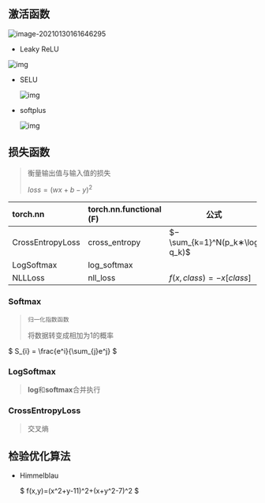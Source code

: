  <!-- 
title: 02-常用函数
sort: 
--> 

## 激活函数

![image-20210130161646295](https://gitee.com/nmdfzf404/Image-hosting/raw/master/2021/image-20210130161646295.png)

- Leaky ReLU

![img](https://gitee.com/nmdfzf404/Image-hosting/raw/master/2021/u=2147037458,4155023785&fm=26&gp=0.jpg)

- SELU

  ![img](https://gitee.com/nmdfzf404/Image-hosting/raw/master/2021/u=2448423465,3835849782&fm=11&gp=0.jpg)

- softplus

  ![img](https://gitee.com/nmdfzf404/Image-hosting/raw/master/2021/u=2661888347,1277836998&fm=11&gp=0.jpg)

  

## 损失函数

> 衡量输出值与输入值的损失
>
> $loss=(wx+b-y)^2$ 

| torch.nn         | torch.nn.functional (F) | 公式                          |
| :--------------- | :---------------------- | ----------------------------- |
| CrossEntropyLoss | cross_entropy           | $−\sum_{k=1}^N(p_k∗\log q_k)$ |
| LogSoftmax       | log_softmax             |                               |
| NLLLoss          | nll_loss                | $f(x,class)=−x[class]$        |

### Softmax

> `归一化指数函数`
>
> 将数据转变成相加为1的概率

$ S_{i} = \frac{e^i}{\sum_{j}e^j} $

### LogSoftmax

> **log**和**softmax**合并执行

### CrossEntropyLoss

> 交叉熵

## 检验优化算法

- Himmelblau

  $ f(x,y)=(x^2+y-11)^2+(x+y^2-7)^2 $